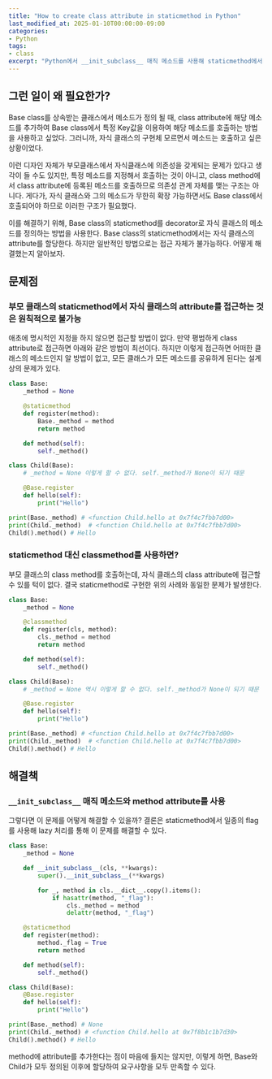 ```yaml
---
title: "How to create class attribute in staticmethod in Python"
last_modified_at: 2025-01-10T00:00:00-09:00
categories:
- Python
tags:
- class
excerpt: "Python에서 __init_subclass__ 매직 메소드를 사용해 staticmethod에서 class attribute를 정의하고 접근하는 방법에 대해 기술한다."
---
```


## 그런 일이 왜 필요한가?

Base class를 상속받는 클래스에서 메소드가 정의 될 때, class attribute에 해당 메소드를 추가하여
Base class에서 특정 Key값을 이용하여 해당 메소드를 호출하는 방법을 사용하고 싶었다. 그러니까, 자식
클래스의 구현체 모르면서 메소드는 호출하고 싶은 상황이었다.

이런 디자인 자체가 부모클래스에서 자식클래스에 의존성을 갖게되는 문제가 있다고 생각이 들 수도
있지만, 특정 메소드를 지정해서 호출하는 것이 아니고, class method에서 class attribute에 등록된
메소드를 호출하므로
의존성 관계 자체를 맺는 구조는 아니다. 게다가, 자식 클래스와 그의 메소드가 무한히 확장 가능하면서도
Base class에서 호출되어야 하므로 이러한 구조가 필요했다.

이를 해결하기 위해, Base class의 staticmethod를 decorator로 자식 클래스의 메소드를 정의하는 방법을
사용한다. Base class의 staticmethod에서는 자식 클래스의 attribute를 할당한다. 하지만 일반적인
방법으로는 접근 자체가 불가능하다. 어떻게 해결했는지 알아보자.

## 문제점

### 부모 클래스의 staticmethod에서 자식 클래스의 attribute를 접근하는 것은 원칙적으로 불가능

애초에 명시적인 지정을 하지 않으면 접근할 방법이 없다. 만약 평범하게 class attribute로 접근하면
아래와 같은 방법이 최선이다. 하지만 이렇게 접근하면 어떠한 클래스의 메소드인지 알 방법이 없고, 모든
클래스가 모든 메소드를 공유하게 된다는 설계상의 문제가 있다.

```python
class Base:
    _method = None

    @staticmethod
    def register(method):
        Base._method = method
        return method

    def method(self):
        self._method()

class Child(Base):
    # _method = None 이렇게 할 수 없다. self._method가 None이 되기 때문

    @Base.register
    def hello(self):
        print("Hello")

print(Base._method) # <function Child.hello at 0x7f4c7fbb7d00>
print(Child._method)  # <function Child.hello at 0x7f4c7fbb7d00>
Child().method() # Hello
```

### staticmethod 대신 classmethod를 사용하면?

부모 클래스의 class method를 호출하는데, 자식 클래스의 class attribute에 접근할 수 있를 턱이 없다.
결국 staticmethod로 구현한 위의 사례와 동일한 문제가 발생한다.

```python
class Base:
    _method = None

    @classmethod
    def register(cls, method):
        cls._method = method
        return method

    def method(self):
        self._method()

class Child(Base):
    # _method = None 역시 이렇게 할 수 없다. self._method가 None이 되기 때문

    @Base.register
    def hello(self):
        print("Hello")

print(Base._method) # <function Child.hello at 0x7f4c7fbb7d00>
print(Child._method)  # <function Child.hello at 0x7f4c7fbb7d00>
Child().method() # Hello
```

## 해결책

### `__init_subclass__` 매직 메소드와 method attribute를 사용

그렇다면 이 문제를 어떻게 해결할 수 있을까? 결론은 staticmethod에서 일종의 flag를 사용해 lazy 처리를
통해 이 문제를 해결할 수 있다.

```python
class Base:
    _method = None

    def __init_subclass__(cls, **kwargs):
        super().__init_subclass__(**kwargs)

        for _, method in cls.__dict__.copy().items():
            if hasattr(method, "_flag"):
                cls._method = method
                delattr(method, "_flag")

    @staticmethod
    def register(method):
        method._flag = True
        return method

    def method(self):
        self._method()

class Child(Base):
    @Base.register
    def hello(self):
        print("Hello")

print(Base._method) # None
print(Child._method) # <function Child.hello at 0x7f8b1c1b7d30>
Child().method() # Hello
```

method에 attribute를 추가한다는 점이 마음에 들지는 않지만, 이렇게 하면, Base와 Child가 모두 정의된
이후에 할당하여 요구사항을 모두 만족할 수 있다.
